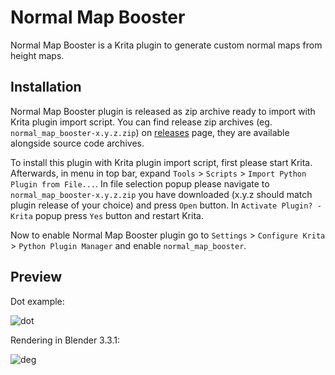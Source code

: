 # Normal Map Booster

Normal Map Booster is a Krita plugin to generate custom normal maps from height maps.

## Installation

Normal Map Booster plugin is released as zip archive ready to import with Krita plugin import script. You can find release zip archives (eg. `normal_map_booster-x.y.z.zip`) on [releases](https://github.com/zalew024/normal-map-edge-detection/releases) page, they are available alongside source code archives.

To install this plugin with Krita plugin import script, first please start Krita. Afterwards, in menu in top bar, expand `Tools` > `Scripts` > `Import Python Plugin from File...`. In file selection popup please navigate to `normal_map_booster-x.y.z.zip` you have downloaded (x.y.z should match plugin release of your choice) and press `Open` button. In `Activate Plugin? - Krita` popup press `Yes` button and restart Krita.

Now to enable Normal Map Booster plugin go to `Settings` > `Configure Krita` > `Python Plugin Manager` and enable `normal_map_booster`.

## Preview

Dot example:

![dot](https://github.com/user-attachments/assets/4f12639b-f3ac-4811-b7d9-b5d1b44c1f1e)

Rendering in Blender 3.3.1:

![deg](https://github.com/user-attachments/assets/e91cdee2-0cb0-4d89-b97b-b66c21868b54)
